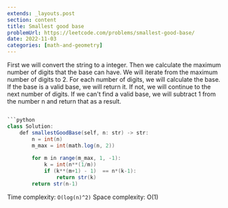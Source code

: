 ```yaml
---
extends: _layouts.post
section: content
title: Smallest good base
problemUrl: https://leetcode.com/problems/smallest-good-base/
date: 2022-11-03
categories: [math-and-geometry]
---
```


First we will convert the string to a integer. Then we calculate the maximum number of digits that the base can have. We will iterate from the maximum number of digits to 2. For each number of digits, we will calculate the base. If the base is a valid base, we will return it. If not, we will continue to the next number of digits. If we can't find a valid base, we will subtract 1 from the number n and return that as a result.

```java

```python
class Solution:
    def smallestGoodBase(self, n: str) -> str:
        n = int(n)
        m_max = int(math.log(n, 2))
        
        for m in range(m_max, 1, -1):
            k = int(n**(1/m))
            if (k**(m+1) - 1)  == n*(k-1):
                return str(k)
        return str(n-1)
```

Time complexity: `O(log(n)^2)`
Space complexity: O(1)